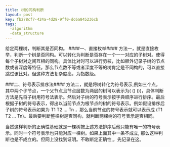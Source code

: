 ```yaml
---
title: 树的同构判断
layout: post
key: fb278cf7-424a-4d28-9ff0-dc6a845236cb
tags:
  -algorithm
  -data_structure
---
```


给定两棵树，判断其是否同构。
####一、直接枚举####
方法一，就是直接枚举，判断一个树是否同构。可以转化为判断是否存在一个一一对应的子树对。使得每个子树对之间互相的同构。具体比对时可以进行剪枝，比如额外记录子树的节点数或者深度等特征。那么节点数不等或者深度不等的树肯定是不同构的，可以直接跳过该比对。但这种方法复杂度高，为指数级。

###二、符号表示排序法####
方法二，就是将树转化为符号表示,例如三个点，其中两个子节点，一个父节点且节点层数为两层的树可以表示为( () ())，具体判断方法是先将子树用符号法表示。然后对子树的符号表示按字典顺序进行排序。最后根据子树的符号表示，得出以当前节点为根节点的树的符号表示。例如假设排序后子树的符号表示如果为 T1 T2 ... Tn ，那么当前节点的符号表示就可以表示成 (T1 T2 ... Tn)。最后要判断整棵树是否同构，就判断两棵树的符号表示是否相同。

当然这样判断的正确性基础就是一棵树按上述方法排序后他只能有唯一的符号表示。同时一个符号表示也只能对应一棵树。如果上面其中一条不成立, 那么这种判断也是不成立的。但网上没找到证明。不敢断定正确性,，先记录在这。
